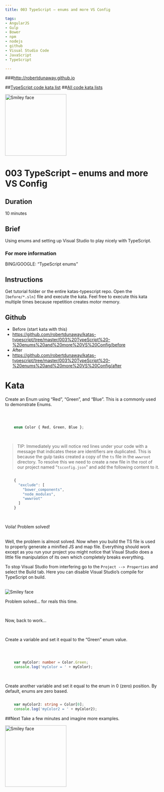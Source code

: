 ```yaml
---
title: 003 TypeScript – enums and more VS Config

tags: 
- AngularJS
- Gulp
- Bower
- npm
- nodejs
- github
- Visual Studio Code
- JavaScript
- TypeScript

---
```


###http://robertdunaway.github.io

##[TypeScript code kata list](http://mycodekatas.github.io/typescript.html)
##[All code kata lists](http://mycodekatas.github.io/)

 <img src="https://raw.githubusercontent.com/robertdunaway/katas-typescript/master/katas-TS-logo.png" alt="Smiley face" height="200" width="200"> 

# 003 TypeScript – enums and more VS Config

## Duration
10 minutes

## Brief
Using enums and setting up Visual Studio to play nicely with TypeScript.

### For more information 
BING/GOOGLE: “TypeScript enums”

## Instructions
Get tutorial folder or the entire katas-typescript repo.
Open the `[before/*.sln]` file and execute the kata.
Feel free to execute this kata multiple times because repetition creates motor memory.

## Github
 - Before (start kata with this)
  - https://github.com/robertdunaway/katas-typescript/tree/master/003%20TypeScript%20-%20enums%20and%20more%20VS%20Config/before
 - After
  - https://github.com/robertdunaway/katas-typescript/tree/master/003%20TypeScript%20-%20enums%20and%20more%20VS%20Config/after


# Kata

Create an Enum using “Red”, “Green”, and “Blue”.  This is a commonly used to demonstrate Enums.

<br/>

```typescript

	enum Color { Red, Green, Blue };


```

<br/>

> TIP: Immediately you will notice red lines under your code with a message that indicates these are identifiers are duplicated.  This is because the gulp tasks created a copy of the `ts` file in the `wwwroot` directory.   To resolve this we need to create a new file in the root of our project named “`tsconfig.json`” and add the following content to it.  

```typescript

	{
	  "exclude": [
	    "bower_components",
	    "node_modules",
	    "wwwroot"
	  ]
	}


```

<br/>

Voila!  Problem solved!  
<br/>

Well, the problem is almost solved.  Now when you build the TS file is used to properly generate a minified JS and map file.  Everything should work except as you run your project you might notice that Visual Studio does a little file manipulation of its own which completely breaks everything.
<br/>

To stop Visual Studio from interfering go to the `Project --> Properties` and select the Build tab. Here you can disable Visual Studio’s compile for TypeScript on build.

<br/>

 <img src="https://raw.githubusercontent.com/robertdunaway/katas-typescript/master/003%20TypeScript%20-%20enums%20and%20more%20VS%20Config/1.png" alt="Smiley face"> 

<br/>

Problem solved… for reals this time.

<br/>

Now, back to work…

<br/>

Create a variable and set it equal to the “Green” enum value.

<br/>

```typescript

	var myColor: number = Color.Green;
	console.log('myColor = ' + myColor);


```
<br/>

Create another variable and set it equal to the enum in 0 (zero) position.  By default, enums are zero based.
<br/>

```typescript

	var myColor2: string = Color[0];
	console.log('myColor2 = ' + myColor2);


```


##Next
Take a few minutes and imagine more examples. 

 <img src="https://raw.githubusercontent.com/robertdunaway/katas-typescript/master/katas-TS-logo.png" alt="Smiley face" height="200" width="200"> 